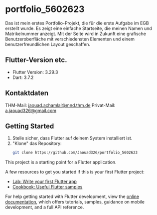 # portfolio_5602623

Das ist mein erstes Portfolio-Projekt, die für die erste Aufgabe im EGB erstellt wurde. Es zeigt eine einfache Startseite, die meinen Namen und Matrikelnummer anzeigt. Mit der Seite wird in Zukunft eine grafische Benutzeroberfläche mit verschiedensten Elementen und einem benutzerfreundlichen Layout geschaffen.

## Flutter-Version etc.
- Flutter Version: 3.29.3
- Dart: 3.7.2

## Kontaktdaten
THM-Mail: jaouad.achamlal@mnd.thm.de
Privat-Mail: a.jaouad326@gmail.com

## Getting Started

1. Stelle sicher, dass Flutter auf deinem System installiert ist.
2. "Klone" das Repository:
   ```bash
   git clone https://github.com/Jaouad326/portfolio_5602623

This project is a starting point for a Flutter application.

A few resources to get you started if this is your first Flutter project:

- [Lab: Write your first Flutter app](https://docs.flutter.dev/get-started/codelab)
- [Cookbook: Useful Flutter samples](https://docs.flutter.dev/cookbook)

For help getting started with Flutter development, view the
[online documentation](https://docs.flutter.dev/), which offers tutorials,
samples, guidance on mobile development, and a full API reference.
